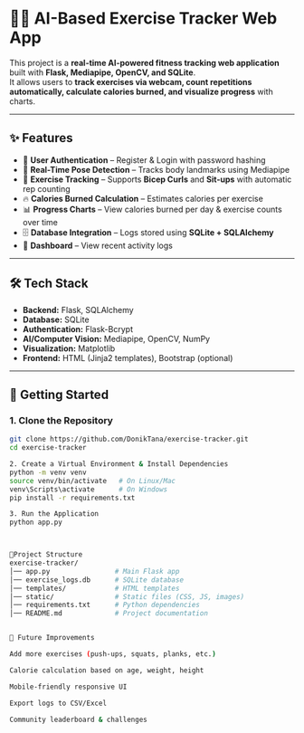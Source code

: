 # 🏋️‍♂️ AI-Based Exercise Tracker Web App

This project is a **real-time AI-powered fitness tracking web application** built with **Flask, Mediapipe, OpenCV, and SQLite**.  
It allows users to **track exercises via webcam, count repetitions automatically, calculate calories burned, and visualize progress** with charts.

---

## ✨ Features
- 🔐 **User Authentication** – Register & Login with password hashing  
- 🎥 **Real-Time Pose Detection** – Tracks body landmarks using Mediapipe  
- 🔄 **Exercise Tracking** – Supports **Bicep Curls** and **Sit-ups** with automatic rep counting  
- 🔥 **Calories Burned Calculation** – Estimates calories per exercise  
- 📊 **Progress Charts** – View calories burned per day & exercise counts over time  
- 🗄️ **Database Integration** – Logs stored using **SQLite + SQLAlchemy**  
- 📂 **Dashboard** – View recent activity logs  

---

## 🛠️ Tech Stack
- **Backend:** Flask, SQLAlchemy  
- **Database:** SQLite  
- **Authentication:** Flask-Bcrypt  
- **AI/Computer Vision:** Mediapipe, OpenCV, NumPy  
- **Visualization:** Matplotlib  
- **Frontend:** HTML (Jinja2 templates), Bootstrap (optional)  

---

## 🚀 Getting Started

### 1. Clone the Repository
```bash
git clone https://github.com/DonikTana/exercise-tracker.git
cd exercise-tracker

2. Create a Virtual Environment & Install Dependencies
python -m venv venv
source venv/bin/activate   # On Linux/Mac
venv\Scripts\activate      # On Windows
pip install -r requirements.txt

3. Run the Application
python app.py



📂Project Structure
exercise-tracker/
│── app.py                # Main Flask app
│── exercise_logs.db      # SQLite database
│── templates/            # HTML templates
│── static/               # Static files (CSS, JS, images)
│── requirements.txt      # Python dependencies
│── README.md             # Project documentation


🔮 Future Improvements

Add more exercises (push-ups, squats, planks, etc.)

Calorie calculation based on age, weight, height

Mobile-friendly responsive UI

Export logs to CSV/Excel

Community leaderboard & challenges


